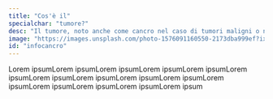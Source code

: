 ```yaml
---
title: "Cos'è il"
specialchar: "tumore?"
desc: "Il tumore, noto anche come cancro nel caso di tumori maligni o neoplasia, è una massa di tessuto che cresce in eccesso ed in modo scoordinato rispetto ai tessuti normali, e che persiste in questo stato dopo la cessazione degli stimoli che hanno indotto il processo (cit. in Robbins Basic Pathology, 8ª edizione, Saunders/Elsevier 2007, cap. 6)."
image: "https://images.unsplash.com/photo-1576091160550-2173dba999ef?ixid=MnwxMjA3fDB8MHxwaG90by1wYWdlfHx8fGVufDB8fHx8&ixlib=rb-1.2.1&auto=format&fit=crop&w=1050&q=80"
id: "infocancro"
---
```


Lorem ipsumLorem ipsumLorem ipsumLorem ipsumLorem ipsumLorem ipsumLorem ipsumLorem ipsumLorem ipsumLorem ipsumLorem ipsumLorem ipsumLorem ipsumLorem ipsumLorem ipsum

